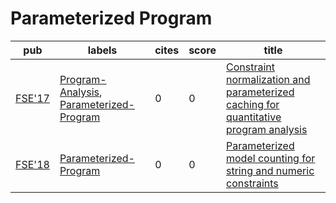# Parameterized Program

|pub|labels|cites|score|title|
|---|------|-----|-----|-----|
|[FSE'17](https://dblp.org/db/conf/sigsoft/fse2017.html)|[Program-Analysis](Program-Analysis.md), [Parameterized-Program](Parameterized-Program.md)|0|0|[Constraint normalization and parameterized caching for quantitative program analysis](https://scholar.google.com/scholar?q=Constraint+normalization+and+parameterized+caching+for+quantitative+program+analysis)|
|[FSE'18](https://dblp.org/db/conf/sigsoft/fse2018.html)|[Parameterized-Program](Parameterized-Program.md)|0|0|[Parameterized model counting for string and numeric constraints](https://scholar.google.com/scholar?q=Parameterized+model+counting+for+string+and+numeric+constraints)|
